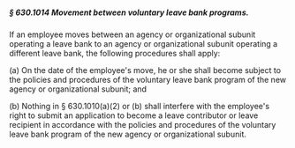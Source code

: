 ##### § 630.1014 Movement between voluntary leave bank programs. #####

If an employee moves between an agency or organizational subunit operating a leave bank to an agency or organizational subunit operating a different leave bank, the following procedures shall apply:

(a) On the date of the employee's move, he or she shall become subject to the policies and procedures of the voluntary leave bank program of the new agency or organizational subunit; and

(b) Nothing in § 630.1010(a)(2) or (b) shall interfere with the employee's right to submit an application to become a leave contributor or leave recipient in accordance with the policies and procedures of the voluntary leave bank program of the new agency or organizational subunit.